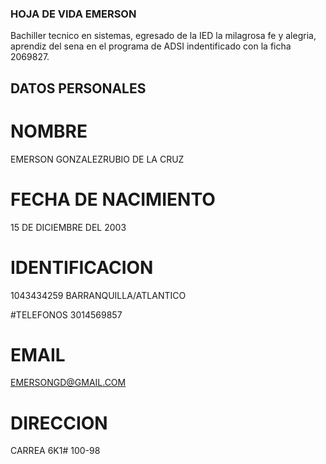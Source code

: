 ### HOJA DE VIDA EMERSON

Bachiller tecnico en sistemas, egresado de la IED la milagrosa fe y alegria, aprendiz del sena en el programa de ADSI indentificado con la ficha 2069827.

## DATOS PERSONALES

# NOMBRE
EMERSON GONZALEZRUBIO DE LA CRUZ

# FECHA DE NACIMIENTO
15 DE DICIEMBRE DEL 2003

# IDENTIFICACION
1043434259 BARRANQUILLA/ATLANTICO

#TELEFONOS
3014569857

# EMAIL
EMERSONGD@GMAIL.COM

# DIRECCION
CARREA 6K1# 100-98
